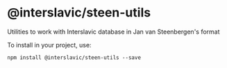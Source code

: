 # @interslavic/steen-utils

Utilities to work with Interslavic database in Jan van Steenbergen's format

To install in your project, use:

```
npm install @interslavic/steen-utils --save
```
